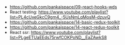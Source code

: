 - https://github.com/pankajspace/09-react-hooks-wds
- React testing: https://www.youtube.com/playlist?list=PL4cUxeGkcC9gm4_-5UsNmLqMosM-dzuvQ
- https://github.com/pankajspace/14-basic-redux-toolkit
- https://github.com/pankajspace/14-react-redux-toolkit
- React ssr: https://www.youtube.com/playlist?list=PLgeETUaEEds75rwfCOKPoND__EaZAwkS8

